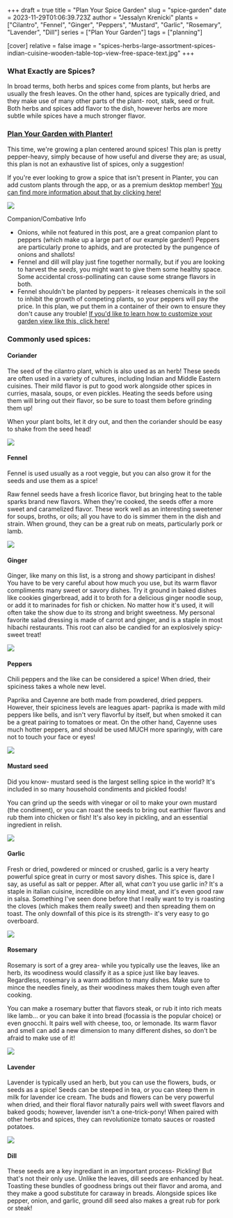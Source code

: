+++
draft = true
title = "Plan Your Spice Garden"
slug = "spice-garden"
date = 2023-11-29T01:06:39.723Z
author = "Jessalyn Krenicki"
plants = ["Cilantro", "Fennel", "Ginger", "Peppers", "Mustard", "Garlic", "Rosemary", "Lavender", "Dill"]
series = ["Plan Your Garden"]
tags = ["planning"]

[cover]
relative = false
image = "spices-herbs-large-assortment-spices-indian-cuisine-wooden-table-top-view-free-space-text.jpg"
+++
### What Exactly are Spices?

In broad terms, both herbs and spices come from plants, but herbs are usually the fresh leaves. On the other hand, spices are typically dried, and they make use of many other parts of the plant- root, stalk, seed or fruit. Both herbs and spices add flavor to the dish, however herbs are more subtle while spices have a much stronger flavor. 

### [Plan Your Garden with Planter!](https://planter.garden/)

This time, we're growing a plan centered around spices! This plan is pretty pepper-heavy, simply because of how useful and diverse they are; as usual, this plan is not an exhaustive list of spices, only a suggestion! 

If you're ever looking to grow a spice that isn't present in Planter, you can add custom plants through the app, or as a premium desktop member! [You can find more information about that by clicking here!](https://info.planter.garden/plant-information/create-plants/)

![](screenshot-2023-12-23-at-4.04.40-pm.png)

Companion/Combative Info

* Onions, while not featured in this post, are a great companion plant to peppers (which make up a large part of our example garden!) Peppers are particularly prone to aphids, and are protected by the pungence of onions and shallots!
* Fennel and dill will play just fine together normally, but if you are looking to harvest the *seeds*, you might want to give them some healthy space. Some accidental cross-pollinating can cause some strange flavors in both.
* Fennel shouldn't be planted by peppers- it releases chemicals in the soil to inhibit the growth of competing plants, so your peppers will pay the price. In this plan, we put them in a container of their own to ensure they don't cause any trouble! [If you'd like to learn how to customize your garden view like this, click here!](https://info.planter.garden/garden/customize/)

### Commonly used spices:

#### Coriander

The seed of the cilantro plant, which is also used as an herb! These seeds are often used in a variety of cultures, including Indian and Middle Eastern cuisines. Their mild flavor is put to good work alongside other spices in curries, masala, soups, or even pickles. Heating the seeds before using them will bring out their flavor, so be sure to toast them before grinding them up!

When your plant bolts, let it dry out, and then the coriander should be easy to shake from the seed head!

![](coriander-seeds.jpg)

#### Fennel

Fennel is used usually as a root veggie, but you can also grow it for the seeds and use them as a spice! 

Raw fennel seeds have a fresh licorice flavor, but bringing heat to the table sparks brand new flavors. When they're cooked, the seeds offer a more sweet and caramelized flavor. These work well as an interesting sweetener for soups, broths, or oils; all you have to do is simmer them in the dish and strain. When ground, they can be a great rub on meats, particularly pork or lamb.

![](anise-seeds-texture-background-top-view.jpg)

#### Ginger

Ginger, like many on this list, is a strong and showy participant in dishes! You have to be very careful about how much you use, but its warm flavor compliments many sweet or savory dishes. Try it ground in baked dishes like cookies gingerbread, add it to broth for a delicious ginger noodle soup, or add it to marinades for fish or chicken. No matter how it's used, it will often take the show due to its strong and bright sweetness. My personal favorite salad dressing is made of carrot and ginger, and is a staple in most hibachi restaurants. This root can also be candied for an explosively spicy-sweet treat!

![](assortment-ginger-wooden-board.jpg)

#### Peppers

Chili peppers and the like can be considered a spice! When dried, their spiciness takes a whole new level.

Paprika and Cayenne are both made from powdered, dried peppers. However, their spiciness levels are leagues apart- paprika is made with mild peppers like bells, and isn't very flavorful by itself, but when smoked it can be a great pairing to tomatoes or meat. On the other hand, Cayenne uses much hotter peppers, and should be used MUCH more sparingly, with care not to touch your face or eyes!

![](red-peppers-oil.jpg)

#### Mustard seed

Did you know- mustard seed is the largest selling spice in the world? It's included in so many household condiments and pickled foods! 

You can grind up the seeds with vinegar or oil to make your own mustard (the condiment), or you can roast the seeds to bring out earthier flavors and rub them into chicken or fish! It's also key in pickling, and an essential ingredient in relish. 

![](closeup-mustard-flowers.jpg)

#### Garlic

Fresh or dried, powdered or minced or crushed, garlic is a very hearty powerful spice great in curry or most savory dishes. This spice is, dare I say, as useful as salt or pepper. After all, what *can't* you use garlic in? It's a staple in italian cuisine, incredible on any kind meat, and it's even good raw in salsa. Something I've seen done before that I really want to try is roasting the cloves (which makes them really sweet) and then spreading them on toast. The only downfall of this pice is its strength- it's very easy to go overboard.

![](fresh-raw-garlic-ready-cook.jpg)

#### Rosemary

Rosemary is sort of a grey area- while you typically use the leaves, like an herb, its woodiness would classify it as a spice just like bay leaves. Regardless, rosemary is a warm addition to many dishes. Make sure to mince the needles finely, as their woodiness makes them tough even after cooking.

You can make a rosemary butter that flavors steak, or rub it into rich meats like lamb... or you can bake it into bread (focassia is the popular choice) or even gnocchi. It pairs well with cheese, too, or lemonade. Its warm flavor and smell can add a new dimension to many different dishes, so don't be afraid to make use of it!

![](closeup-shot-delicious-duck-breast-fillet-frying-pan.jpg)

#### Lavender

Lavender is typically used an herb, but you can use the flowers, buds, or seeds as a spice! Seeds can be steeped in tea, or you can steep them in milk for lavender ice cream. The buds and flowers can be very powerful when dried, and their floral flavor naturally pairs well with sweet flavors and baked goods; however, lavender isn't a one-trick-pony! When paired with other herbs and spices, they can revolutionize tomato sauces or roasted potatoes.

![](bee-on-lavender.jpg)

#### Dill

These seeds are a key ingrediant in an important process- Pickling! But that's not their only use. Unlike the leaves, dill seeds are enhanced by heat. Toasting these bundles of goodness brings out their flavor and aroma, and they make a good substitute for caraway in breads. Alongside spices like pepper, onion, and garlic, ground dill seed also makes a great rub for pork or steak!